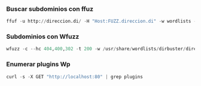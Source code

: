 ### Buscar subdominios con ffuz

```python
ffuf -u http://direccion.di/ -H "Host:FUZZ.direccion.di" -w wordlists -fs numero de error
```
### Subdominios con Wfuzz

```python
wfuzz -c --hc 404,400,302 -t 200 -w /usr/share/wordlists/dirbuster/directory-list-lowercase-2.3-medium.txt -u http://devvortex.htb/ -H "Host: FUZZ.devvortex.htb"
```
### Enumerar plugins Wp

```python
curl -s -X GET "http://localhost:80" | grep plugins
```
